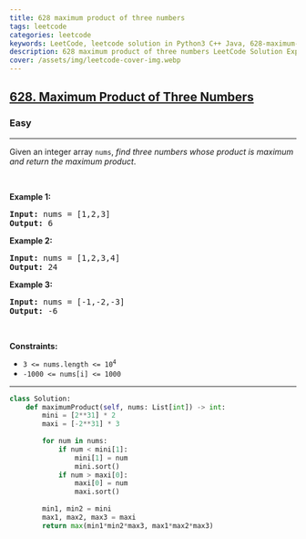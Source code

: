 ```yaml
---
title: 628 maximum product of three numbers
tags: leetcode
categories: leetcode
keywords: LeetCode, leetcode solution in Python3 C++ Java, 628-maximum-product-of-three-numbers solution
description: 628 maximum product of three numbers LeetCode Solution Explained
cover: /assets/img/leetcode-cover-img.webp
---
```



<h2><a href="https://leetcode.com/problems/maximum-product-of-three-numbers/">628. Maximum Product of Three Numbers</a></h2><h3>Easy</h3><hr><div><p>Given an integer array <code>nums</code>, <em>find three numbers whose product is maximum and return the maximum product</em>.</p>

<p>&nbsp;</p>
<p><strong>Example 1:</strong></p>
<pre><strong>Input:</strong> nums = [1,2,3]
<strong>Output:</strong> 6
</pre><p><strong>Example 2:</strong></p>
<pre><strong>Input:</strong> nums = [1,2,3,4]
<strong>Output:</strong> 24
</pre><p><strong>Example 3:</strong></p>
<pre><strong>Input:</strong> nums = [-1,-2,-3]
<strong>Output:</strong> -6
</pre>
<p>&nbsp;</p>
<p><strong>Constraints:</strong></p>

<ul>
	<li><code>3 &lt;= nums.length &lt;=&nbsp;10<sup>4</sup></code></li>
	<li><code>-1000 &lt;= nums[i] &lt;= 1000</code></li>
</ul>
</div>

---




```python
class Solution:
    def maximumProduct(self, nums: List[int]) -> int:
        mini = [2**31] * 2
        maxi = [-2**31] * 3
        
        for num in nums:
            if num < mini[1]:
                mini[1] = num
                mini.sort()
            if num > maxi[0]:
                maxi[0] = num
                maxi.sort()
        
        min1, min2 = mini
        max1, max2, max3 = maxi
        return max(min1*min2*max3, max1*max2*max3)
```
